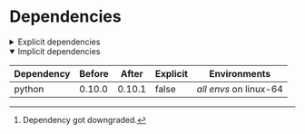 # Dependencies

<details>
<summary>Explicit dependencies</summary>

|Dependency|Before|After|Explicit|Environments|
|-|-|-|-|-|
|new-package||0.10.1|true|default on linux-64|
|removed-package|0.10.1||true|default on linux-64|
|bpy|0.10.1|2.10.1|true|default on linux-64|
|polars[^2]|0.10.0|0.9.1|true|default on osx-arm64|
|polars|0.10.0|0.10.1|true|lint on linux-64|
|python|0.10.0|0.10.1|true|default on osx-arm64|
|polars|herads_0|herads_1|true|default on linux-64|

</details>

<details open>
<summary>Implicit dependencies</summary>

|Dependency|Before|After|Explicit|Environments|
|-|-|-|-|-|
|python|0.10.0|0.10.1|false|*all envs* on linux-64|

</details>

[^1]: **Bold** means explicit dependency.
[^2]: Dependency got downgraded.
